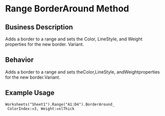 # Range BorderAround Method

## Business Description
Adds a border to a range and sets the Color, LineStyle, and Weight properties for the new border. Variant.

## Behavior
Adds a border to a range and sets theColor,LineStyle, andWeightproperties for the new border.Variant.

## Example Usage
```vba
Worksheets("Sheet1").Range("A1:D4").BorderAround_ 
 ColorIndex:=3, Weight:=xlThick
```